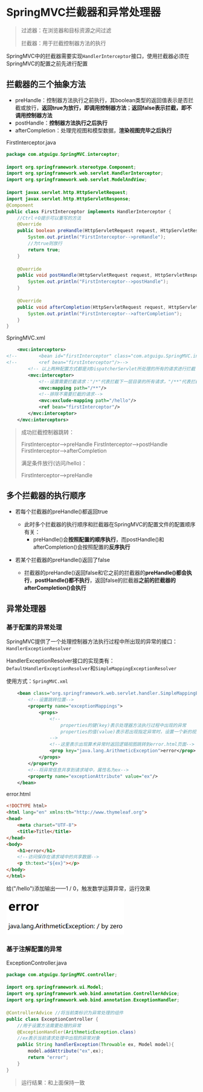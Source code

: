 # SpringMVC拦截器和异常处理器

> 过滤器：在浏览器和目标资源之间过滤
>
> 拦截器：用于拦截控制器方法的执行

SpringMVC中的拦截器需要实现`HandlerInterceptor`接口，使用拦截器必须在SpringMVC的配置之前先进行配置

## 拦截器的三个抽象方法

- preHandle：控制器方法执行之前执行，其boolean类型的返回值表示是否拦截或放行，**返回true为放行，即调用控制器方法**；**返回false表示拦截，即不调用控制器方法**
- postHandle：**控制器方法执行之后执行**
- afterCompletion：处理完视图和模型数据，**渲染视图完毕之后执行**

FirstInterceptor.java

```java
package com.atguigu.SpringMVC.interceptor;

import org.springframework.stereotype.Component;
import org.springframework.web.servlet.HandlerInterceptor;
import org.springframework.web.servlet.ModelAndView;

import javax.servlet.http.HttpServletRequest;
import javax.servlet.http.HttpServletResponse;
@Component
public class FirstInterceptor implements HandlerInterceptor {
    //Ctrl＋O提示可以重写的方法
    @Override
    public boolean preHandle(HttpServletRequest request, HttpServletResponse response, Object handler) throws Exception {
        System.out.println("FirstInterceptor-->preHandle");
        //为true则放行
        return true;
    }

    @Override
    public void postHandle(HttpServletRequest request, HttpServletResponse response, Object handler, ModelAndView modelAndView) throws Exception {
        System.out.println("FirstInterceptor-->postHandle");
    }

    @Override
    public void afterCompletion(HttpServletRequest request, HttpServletResponse response, Object handler, Exception ex) throws Exception {
        System.out.println("FirstInterceptor-->afterCompletion");
    }
}
```

SpringMVC.xml

```xml
    <mvc:interceptors>
<!--        <bean id="firstInterceptor" class="com.atguigu.SpringMVC.interceptor.FirstInterceptor"/>-->
<!--        <ref bean="firstInterceptor"/>-->
        <!-- 以上两种配置方式都是对DispatcherServlet所处理的所有的请求进行拦截 -->
        <mvc:interceptor>
            <!--设置需要拦截请求："/*"代表拦截下一层目录的所有请求，"/**"代表拦截任意层数所有请求-->
            <mvc:mapping path="/**"/>
            <!--排除不需要拦截的请求-->
            <mvc:exclude-mapping path="/hello"/>
            <ref bean="firstInterceptor"/>
        </mvc:interceptor>
    </mvc:interceptors>
```

> 成功拦截控制器跳转：
>
> FirstInterceptor-->preHandle
> FirstInterceptor-->postHandle
> FirstInterceptor-->afterCompletion
>
> 满足条件放行(访问/hello)：
>
> FirstInterceptor-->preHandle

## 多个拦截器的执行顺序

- 若每个拦截器的preHandle()都返回true
  - 此时多个拦截器的执行顺序和拦截器在SpringMVC的配置文件的配置顺序有关：
    - preHandle()会**按照配置的顺序执行**，而postHandle()和afterCompletion()会按照配置的**反序执行**

- 若某个拦截器的preHandle()返回了false
  - 拦截器的preHandle()返回false和它之前的拦截器的**preHandle()都会执行**，**postHandle()都不执行**，返回false的拦截器**之前的拦截器的afterCompletion()会执行**

## 异常处理器

### 基于配置的异常处理

SpringMVC提供了一个处理控制器方法执行过程中所出现的异常的接口：`HandlerExceptionResolver`

HandlerExceptionResolver接口的实现类有：`DefaultHandlerExceptionResolver`和`SimpleMappingExceptionResolver`

使用方式：`SpringMVC.xml`

```xml
    <bean class="org.springframework.web.servlet.handler.SimpleMappingExceptionResolver">
        <!--设置跳转位置-->
        <property name="exceptionMappings">
            <props>
                <!--
                    properties的键(key)表示处理器方法执行过程中出现的异常
                    properties的值(value)表示若出现指定异常时，设置一个新的视图名称，跳转到指定页面
                -->
                <!--这里表示出现算术异常时返回逻辑视图跳转到error.html页面-->
                <prop key="java.lang.ArithmeticException">error</prop>
            </props>
        </property>
        <!--将异常信息共享到请求域中，属性名为ex-->
        <property name="exceptionAttribute" value="ex"/>
    </bean>
```

error.html

```html
<!DOCTYPE html>
<html lang="en" xmlns:th="http://www.thymeleaf.org">
<head>
    <meta charset="UTF-8">
    <title>Title</title>
</head>
<body>
    <h1>error</h1>
    <!--访问保存在请求域中的共享数据-->
    <p th:text="${ex}"></p>
</body>
</html>
```

给("/hello")添加输出——1 / 0，触发数学运算异常，运行效果

<img src="img/42.SpringMVC拦截器和异常处理器/image-20230309130948655.png" alt="image-20230309130948655" style="zoom:50%;" />

### 基于注解配置的异常

ExceptionController.java

```java
package com.atguigu.SpringMVC.controller;

import org.springframework.ui.Model;
import org.springframework.web.bind.annotation.ControllerAdvice;
import org.springframework.web.bind.annotation.ExceptionHandler;

@ControllerAdvice //将当前类标识为异常处理的组件
public class ExceptionController {
    //用于设置方法需要处理的异常
    @ExceptionHandler(ArithmeticException.class)
    //ex表示当前请求处理中出现的异常对象
    public String handlerException(Throwable ex, Model model){
        model.addAttribute("ex",ex);
        return "error";
    }
}
```

> 运行结果：和上面保持一致